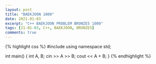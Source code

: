 ```yaml
---
layout: post
title: "BAEKJOON 1000"
date: 2021-01-03
excerpt: "C++ BAEKJOON PROBLEM BRONZE5 1000"
tags: [21-01-03, C++, BAEKJOON, BRONZE5]
comments: true
---
```


{% highlight css %} 
#include <iostream>
using namespace std;

int main()
{
	int A, B;
	cin >> A >> B;
	cout << A + B;
} 
{% endhighlight %}